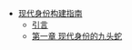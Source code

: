 <!-- docs/_sidebar.md --> 

* [现代身份构建指南](modernidentity/ "现代身份构建指南") 
	* [引言](modernidentity/Introduction.md "引言")
	*  [第一章 现代身份的九头蛇](modernidentity/ChapterOne.md )

